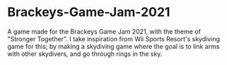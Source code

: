 # Brackeys-Game-Jam-2021
A game made for the Brackeys Game Jam 2021, with the theme of "Stronger Together". 
I take inspiration from Wii Sports Resort's skydiving game for this; by making a skydiving game where the goal is to link arms with other skydivers, and go through rings in the sky.
